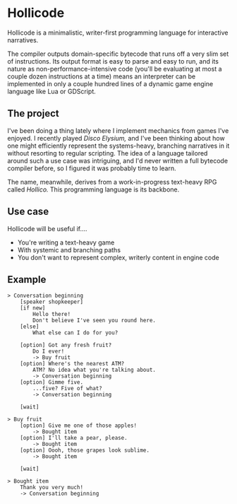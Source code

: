 # Hollicode

Hollicode is a minimalistic, writer-first programming language for interactive narratives.

The compiler outputs domain-specific bytecode that runs off a very slim set of instructions. Its output format is easy to parse and easy to run, and its nature as non-performance-intensive code (you'll be evaluating at most a couple dozen instructions at a time) means an interpreter can be implemented in only a couple hundred lines of a dynamic game engine language like Lua or GDScript.

## The project

I've been doing a thing lately where I implement mechanics from games I've enjoyed. I recently played *Disco Elysium,* and I've been thinking about how one might efficiently represent the systems-heavy, branching narratives in it without resorting to regular scripting. The idea of a language tailored around such a use case was intriguing, and I'd never written a full bytecode compiler before, so I figured it was probably time to learn.

The name, meanwhile, derives from a work-in-progress text-heavy RPG called *Hollico.* This programming language is its backbone.

## Use case

Hollicode will be useful if....
* You're writing a text-heavy game
* With systemic and branching paths
* You don't want to represent complex, writerly content in engine code

## Example

```
> Conversation beginning
	[speaker shopkeeper]
	[if new]
		Hello there!
		Don't believe I've seen you round here.
	[else]
		What else can I do for you?

	[option] Got any fresh fruit?
		Do I ever!
		-> Buy fruit
	[option] Where's the nearest ATM?
		ATM? No idea what you're talking about.
		-> Conversation beginning
	[option] Gimme five.
		...five? Five of what?
		-> Conversation beginning
	
	[wait]

> Buy fruit
	[option] Give me one of those apples!
		-> Bought item
	[option] I'll take a pear, please.
		-> Bought item
	[option] Oooh, those grapes look sublime.
		-> Bought item
	
	[wait]

> Bought item
	Thank you very much!
	-> Conversation beginning
```
